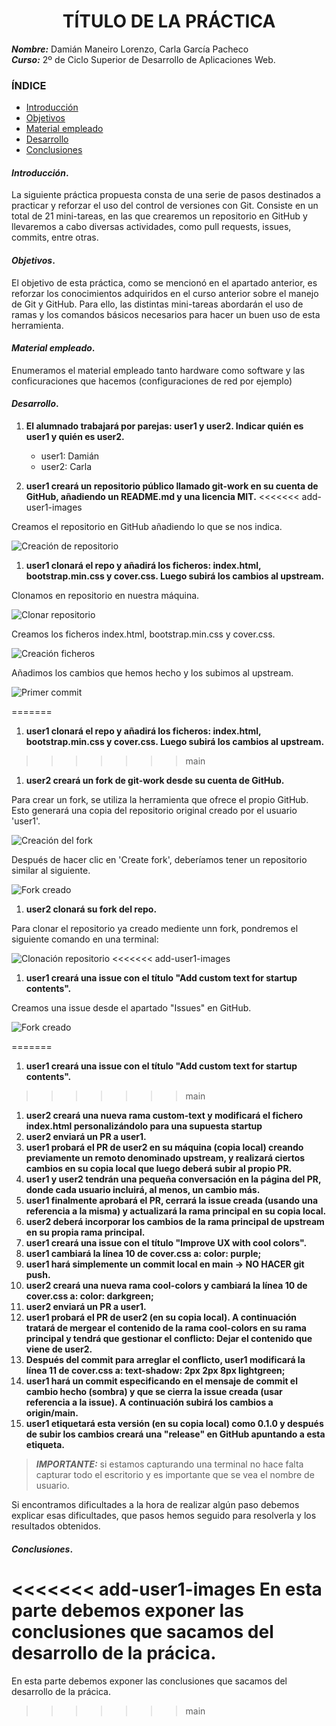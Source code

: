 <center>

# TÍTULO DE LA PRÁCTICA


</center>

***Nombre:*** Damián Maneiro Lorenzo, Carla García Pacheco  
***Curso:*** 2º de Ciclo Superior de Desarrollo de Aplicaciones Web.

### ÍNDICE

+ [Introducción](#id1)
+ [Objetivos](#id2)
+ [Material empleado](#id3)
+ [Desarrollo](#id4)
+ [Conclusiones](#id5)


#### ***Introducción***. <a name="id1"></a>

La siguiente práctica propuesta consta de una serie de pasos destinados a practicar y reforzar el uso del control de versiones con Git. Consiste en un total de 21 mini-tareas, en las que crearemos un repositorio en GitHub y llevaremos a cabo diversas actividades, como pull requests, issues, commits, entre otras.

#### ***Objetivos***. <a name="id2"></a>

El objetivo de esta práctica, como se mencionó en el apartado anterior, es reforzar los conocimientos adquiridos en el curso anterior sobre el manejo de Git y GitHub. Para ello, las distintas mini-tareas abordarán el uso de ramas y los comandos básicos necesarios para hacer un buen uso de esta herramienta.

#### ***Material empleado***. <a name="id3"></a>

Enumeramos el material empleado tanto hardware como software y las conficuraciones que hacemos (configuraciones de red por ejemplo) 

#### ***Desarrollo***. <a name="id4"></a>

1. **El alumnado trabajará por parejas: user1 y user2. Indicar quién es user1 y quién es user2.**
    + user1: Damián
    + user2: Carla

1. **user1 creará un repositorio público llamado git-work en su cuenta de GitHub, añadiendo un README.md y una licencia MIT.**
<<<<<<< add-user1-images

Creamos el repositorio en GitHub añadiendo lo que se nos indica.
   
![Creación de repositorio](user1_images/images/user1_image1.jpg)
   
1. **user1 clonará el repo y añadirá los ficheros: index.html, bootstrap.min.css y cover.css. Luego subirá los cambios al upstream.**

Clonamos en repositorio en nuestra máquina.

![Clonar repositorio](user1_images/images/user1_image2.jpg)

Creamos los ficheros index.html, bootstrap.min.css y cover.css.

![Creación ficheros](user1_images/images/user1_image3.jpg)

Añadimos los cambios que hemos hecho y los subimos al upstream.

![Primer commit](user1_images/images/user1_image4.jpg)
   
=======
1. **user1 clonará el repo y añadirá los ficheros: index.html, bootstrap.min.css y cover.css. Luego subirá los cambios al upstream.**
>>>>>>> main
1. **user2 creará un fork de git-work desde su cuenta de GitHub.**

Para crear un fork, se utiliza la herramienta que ofrece el propio GitHub. Esto generará una copia del repositorio original creado por el usuario 'user1'.

![Creación del fork](/imagenes%20usuario%202/imagen_2025-09-20_142931700.png)

Después de hacer clic en 'Create fork', deberíamos tener un repositorio similar al siguiente.

![Fork creado](/imagenes%20usuario%202/imagen_2025-09-20_143051867.png)

1. **user2 clonará su fork del repo.**

Para clonar el repositorio ya creado mediente unn fork, pondremos el siguiente comando en una terminal:

![Clonación repositorio](/imagenes%20usuario%202/imagen_2025-09-20_144555887.png)
<<<<<<< add-user1-images

1. **user1 creará una issue con el título "Add custom text for startup contents".**

Creamos una issue desde el apartado "Issues" en GitHub.

![Fork creado](/imagenes%20usuario%202/imagen_2025-09-20_143051867.png)   
   
=======
1. **user1 creará una issue con el título "Add custom text for startup contents".**
>>>>>>> main
1. **user2 creará una nueva rama custom-text y modificará el fichero index.html personalizándolo para una supuesta startup**
1. **user2 enviará un PR a user1.**
1. **user1 probará el PR de user2 en su máquina (copia local) creando previamente un remoto denominado upstream, y realizará ciertos cambios en su copia local que luego deberá subir al propio PR.**
1. **user1 y user2 tendrán una pequeña conversación en la página del PR, donde cada usuario incluirá, al menos, un cambio más.**
1. **user1 finalmente aprobará el PR, cerrará la issue creada (usando una referencia a la misma) y actualizará la rama principal en su copia local.**
1. **user2 deberá incorporar los cambios de la rama principal de upstream en su propia rama principal.**
1. **user1 creará una issue con el título "Improve UX with cool colors".**
1. **user1 cambiará la línea 10 de cover.css a: color: purple;**
1. **user1 hará simplemente un commit local en main → NO HACER git push.**
1. **user2 creará una nueva rama cool-colors y cambiará la línea 10 de cover.css a: color: darkgreen;**
1. **user2 enviará un PR a user1.**
1. **user1 probará el PR de user2 (en su copia local). A continuación tratará de mergear el contenido de la rama cool-colors en su rama principal y tendrá que gestionar el conflicto: Dejar el contenido que viene de user2.**
1. **Después del commit para arreglar el conflicto, user1 modificará la línea 11 de cover.css a: text-shadow: 2px 2px 8px lightgreen;**
1. **user1 hará un commit especificando en el mensaje de commit el cambio hecho (sombra) y que se cierra la issue creada (usar referencia a la issue). A continuación subirá los cambios a origin/main.**
1. **user1 etiquetará esta versión (en su copia local) como 0.1.0 y después de subir los cambios creará una "release" en GitHub apuntando a esta etiqueta.**



> ***IMPORTANTE:*** si estamos capturando una terminal no hace falta capturar todo el escritorio y es importante que se vea el nombre de usuario.

Si encontramos dificultades a la hora de realizar algún paso debemos explicar esas dificultades, que pasos hemos seguido para resolverla y los resultados obtenidos.

#### ***Conclusiones***. <a name="id5"></a>

<<<<<<< add-user1-images
En esta parte debemos exponer las conclusiones que sacamos del desarrollo de la prácica.
=======
En esta parte debemos exponer las conclusiones que sacamos del desarrollo de la prácica.
>>>>>>> main
